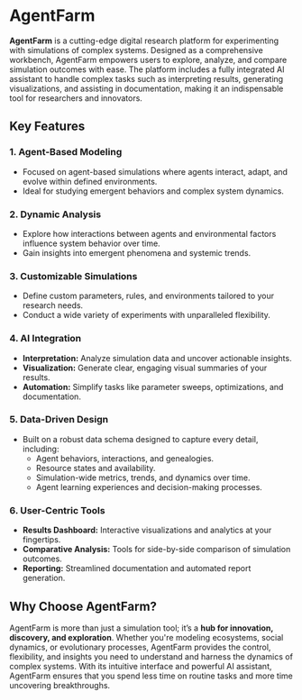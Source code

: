 # AgentFarm

**AgentFarm** is a cutting-edge digital research platform for experimenting with simulations of complex systems. Designed as a comprehensive workbench, AgentFarm empowers users to explore, analyze, and compare simulation outcomes with ease. The platform includes a fully integrated AI assistant to handle complex tasks such as interpreting results, generating visualizations, and assisting in documentation, making it an indispensable tool for researchers and innovators.

## Key Features

### 1. **Agent-Based Modeling**
   - Focused on agent-based simulations where agents interact, adapt, and evolve within defined environments.
   - Ideal for studying emergent behaviors and complex system dynamics.

### 2. **Dynamic Analysis**
   - Explore how interactions between agents and environmental factors influence system behavior over time.
   - Gain insights into emergent phenomena and systemic trends.

### 3. **Customizable Simulations**
   - Define custom parameters, rules, and environments tailored to your research needs.
   - Conduct a wide variety of experiments with unparalleled flexibility.

### 4. **AI Integration**
   - **Interpretation:** Analyze simulation data and uncover actionable insights.
   - **Visualization:** Generate clear, engaging visual summaries of your results.
   - **Automation:** Simplify tasks like parameter sweeps, optimizations, and documentation.

### 5. **Data-Driven Design**
   - Built on a robust data schema designed to capture every detail, including:
     - Agent behaviors, interactions, and genealogies.
     - Resource states and availability.
     - Simulation-wide metrics, trends, and dynamics over time.
     - Agent learning experiences and decision-making processes.

### 6. **User-Centric Tools**
   - **Results Dashboard:** Interactive visualizations and analytics at your fingertips.
   - **Comparative Analysis:** Tools for side-by-side comparison of simulation outcomes.
   - **Reporting:** Streamlined documentation and automated report generation.

## Why Choose AgentFarm?

AgentFarm is more than just a simulation tool; it’s a **hub for innovation, discovery, and exploration**. Whether you're modeling ecosystems, social dynamics, or evolutionary processes, AgentFarm provides the control, flexibility, and insights you need to understand and harness the dynamics of complex systems. With its intuitive interface and powerful AI assistant, AgentFarm ensures that you spend less time on routine tasks and more time uncovering breakthroughs.
